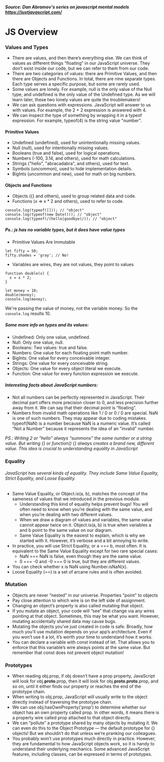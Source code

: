 ##### Source: Dan Abramov's series on javascript mental models https://justjavascript.com/

# JS Overview

### Values and Types
  - There are values, and then there’s everything else. We can think of values as different things “floating” in our JavaScript universe. They don’t exist inside our code, but we can refer to them from our code.
  - There are two categories of values: there are Primitive Values, and then there are Objects and Functions. In total, there are nine separate types. Each type serves a specific purpose, but some are rarely used.
  - Some values are lonely. For example, null is the only value of the Null type, and undefined is the only value of the Undefined type. As we will learn later, these two lonely values are quite the troublemakers!
  - We can ask questions with expressions. JavaScript will answer to us with values. For example, the 2 + 2 expression is answered with 4.
  - We can inspect the type of something by wrapping it in a typeof expression. For example, typeof(4) is the string value "number".

#### Primitive Values
* Undefined (undefined), used for unintentionally missing values.
* Null (null), used for intentionally missing values.
* Booleans (true and false), used for logical operations.
* Numbers (-100, 3.14, and others), used for math calculations.
* Strings ("hello", "abracadabra", and others), used for text.
* Symbols (uncommon), used to hide implementation details.
* BigInts (uncommon and new), used for math on big numbers.
#### Objects and Functions
* Objects ({} and others), used to group related data and code.
* Functions (x => x * 2 and others), used to refer to code.

```
console.log(typeof([])); // "object"
console.log(typeof(new Date())); // "object"
console.log(typeof(/(hello|goodbye)/)); // "object"
```

##### Ps.: js has no variable types, but it does have value types

- Primitive Values Are Immutable

```
let fifty = 50;
fifty.shades = 'gray'; // No!
```

- Variables are wires, they are not values, they point to values

```
function double(x) {
  x = x * 2;
}

let money = 10;
double(money);
console.log(money);
```
We're passing the value of money, not the variable money. So the `console.log` results 10.


##### Some more info on types and its values:

- Undefined: Only one value, undefined.
- Null: Only one value, null.
- Booleans: Two values: true and false.
- Numbers: One value for each floating point math number.
- BigInts: One value for every conceivable integer.
- Strings: One value for every conceivable string.
- Objects: One value for every object literal we execute.
- Function: One value for every function expression we execute.

##### Interesting facts about JavaScript numbers:
- Not all numbers can be perfectly represented in JavaScript. Their decimal part offers more precision closer to 0, and less precision further away from it. We can say that their decimal point is “floating”.
- Numbers from invalid math operations like 1 / 0 or 0 / 0 are special. NaN is one of such numbers. They may appear due to coding mistakes.
typeof(NaN) is a number because NaN is a numeric value. It’s called “Not a Number” because it represents the idea of an "invalid" number.

*PS.: Writing 2 or "hello" always “summons” the same number or a string value. But writing {} or function() {} always creates a brand new, different value. This idea is crucial to understanding equality in JavaScript* 



### Equality

###### JavaScript has several kinds of equality. They include Same Value Equality, Strict Equality, and Loose Equality.

- Same Value Equality, or Object.is(a, b), matches the concept of the sameness of values that we introduced in the previous module.
    - Understanding this kind of equality helps prevent bugs! You will often need to know when you’re dealing with the same value, and when you’re dealing with two different values.
    - When we draw a diagram of values and variables, the same value cannot appear twice on it. Object.is(a, b) is true when variables a and b point to the same value on our diagram.
    - Same Value Equality is the easiest to explain, which is why we started with it. However, it’s verbose and a bit annoying to write.
- In practice, you will use Strict Equality, or a === b, most often. It is equivalent to the Same Value Equality except for two rare special cases:
    - NaN === NaN is false, even though they are the same value.
    - 0 === -0 and -0 === 0 is true, but they are different values.
- You can check whether x is NaN using Number.isNaN(x).
- Loose Equality (==) is a set of arcane rules and is often avoided.

### Mutation

- Objects are never “nested” in our universe. Properties "point" to objects
- Pay close attention to which wire is on the left side of assignment.
- Changing an object’s property is also called mutating that object.
- If you mutate an object, your code will “see” that change via any wires pointing at that object. Sometimes, this may be what you want. However, mutating accidentally shared data may cause bugs.
- Mutating the objects you’ve just created in code is safe. Broadly, how much you’ll use mutation depends on your app’s architecture. Even if you won’t use it a lot, it’s worth your time to understand how it works.
- You can declare a variable with const instead of let. That allows you to enforce that this variable’s wire always points at the same value. But remember that const does not prevent object mutation!

### Prototypes

- When reading obj.prop, if obj doesn’t have a prop property, JavaScript will look for obj.__proto__.prop, then it will look for obj.__proto__.__proto__.prop, and so on, until it either finds our property or reaches the end of the prototype chain.
- When writing to obj.prop, JavaScript will usually write to the object directly instead of traversing the prototype chain.
- We can use obj.hasOwnProperty('prop') to determine whether our object has an own property called prop. In other words, it means there is a property wire called prop attached to that object directly.
- We can “pollute” a prototype shared by many objects by mutating it. We can even do this to the Object Prototype — the default prototype for {} objects! But we shouldn’t do that unless we’re pranking our colleagues.
- You probably won’t use prototypes much directly in practice. However, they are fundamental to how JavaScript objects work, so it is handy to understand their underlying mechanics. Some advanced JavaScript features, including classes, can be expressed in terms of prototypes.
